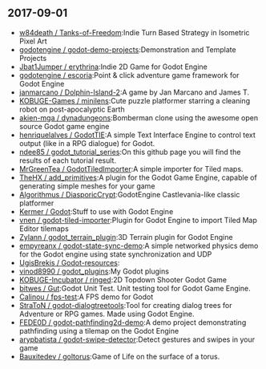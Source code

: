 ## 2017-09-01

* [w84death / Tanks-of-Freedom](https://github.com/w84death/Tanks-of-Freedom):Indie Turn Based Strategy in Isometric Pixel Art
* [godotengine / godot-demo-projects](https://github.com/godotengine/godot-demo-projects):Demonstration and Template Projects
* [Jbat1Jumper / erythrina](https://github.com/Jbat1Jumper/erythrina):Indie 2D Game for Godot Engine
* [godotengine / escoria](https://github.com/godotengine/escoria):Point & click adventure game framework for Godot Engine
* [janmarcano / Dolphin-Island-2](https://github.com/janmarcano/Dolphin-Island-2):A game by Jan Marcano and James T.
* [KOBUGE-Games / minilens](https://github.com/KOBUGE-Games/minilens):Cute puzzle platformer starring a cleaning robot on post-apocalyptic Earth
* [akien-mga / dynadungeons](https://github.com/akien-mga/dynadungeons):Bomberman clone using the awesome open source Godot game engine
* [henriquelalves / GodotTIE](https://github.com/henriquelalves/GodotTIE):A simple Text Interface Engine to control text output (like in a RPG dialogue) for Godot.
* [ndee85 / godot_tutorial_series](https://github.com/ndee85/godot_tutorial_series):On this github page you will find the results of each tutorial result.
* [MrGreenTea / GodotTiledImporter](https://github.com/MrGreenTea/GodotTiledImporter):A simple importer for Tiled maps.
* [TheHX / add_primitives](https://github.com/TheHX/add_primitives):A plugin for the Godot Game Engine, capable of generating simple meshes for your game
* [Algorithmus / DiasporicCrypt](https://github.com/Algorithmus/DiasporicCrypt):GodotEngine Castlevania-like classic platformer
* [Kermer / Godot](https://github.com/Kermer/Godot):Stuff to use with Godot Engine
* [vnen / godot-tiled-importer](https://github.com/vnen/godot-tiled-importer):Plugin for Godot Engine to import Tiled Map Editor tilemaps
* [Zylann / godot_terrain_plugin](https://github.com/Zylann/godot_terrain_plugin):3D Terrain plugin for Godot Engine
* [empyreanx / godot-state-sync-demo](https://github.com/empyreanx/godot-state-sync-demo):A simple networked physics demo for the Godot engine using state synchronization and UDP
* [UgisBrekis / Godot-resources](https://github.com/UgisBrekis/Godot-resources):
* [vinod8990 / godot_plugins](https://github.com/vinod8990/godot_plugins):My Godot plugins
* [KOBUGE-Incubator / ringed](https://github.com/KOBUGE-Incubator/ringed):2D Topdown Shooter Godot Game
* [bitwes / Gut](https://github.com/bitwes/Gut):Godot Unit Test. Unit testing tool for Godot Game Engine.
* [Calinou / fps-test](https://github.com/Calinou/fps-test):A FPS demo for Godot
* [StraToN / godot-dialogtreetools](https://github.com/StraToN/godot-dialogtreetools):Tool for creating dialog trees for Adventure or RPG games. Made using Godot Engine.
* [FEDE0D / godot-pathfinding2d-demo](https://github.com/FEDE0D/godot-pathfinding2d-demo):A demo project demonstrating pathfinding using a tilemap on the Godot Engine
* [arypbatista / godot-swipe-detector](https://github.com/arypbatista/godot-swipe-detector):Detect gestures and swipes in your game
* [Bauxitedev / goltorus](https://github.com/Bauxitedev/goltorus):Game of Life on the surface of a torus.
